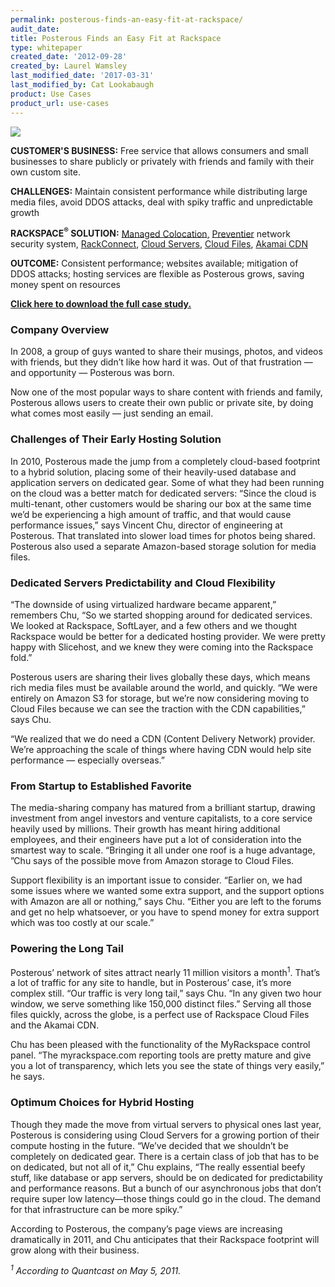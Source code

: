 ```yaml
---
permalink: posterous-finds-an-easy-fit-at-rackspace/
audit_date:
title: Posterous Finds an Easy Fit at Rackspace
type: whitepaper
created_date: '2012-09-28'
created_by: Laurel Wamsley
last_modified_date: '2017-03-31'
last_modified_by: Cat Lookabaugh
product: Use Cases
product_url: use-cases
---
```


<a href="https://posterous.com/">
   <img src="{% asset_path use-cases/posterous-finds-an-easy-fit-at-rackspace/posterouslogo.jpg %}" />
</a>


**CUSTOMER'S BUSINESS:** Free service that allows consumers and small
businesses to share publicly or privately with friends and family with
their own custom site.

**CHALLENGES:** Maintain consistent performance while distributing
large media files, avoid DDOS attacks, deal with spiky traffic and
unpredictable growth

**RACKSPACE<sup>&reg;</sup> SOLUTION:** [Managed
Colocation,](http://www.rackspace.com/managed_hosting/managed_colocation/index.php)
[Preventier](http://www.rackspace.com/managed_hosting/services/security/ddosmitigation.php)
network security system,
[RackConnect](http://www.rackspace.com/hosting_solutions/hybrid_hosting/),
[Cloud
Servers](http://www.rackspace.com/cloud/cloud_hosting_products/servers/),
[Cloud
Files](http://www.rackspace.com/cloud/cloud_hosting_products/files/),
[Akamai
CDN](http://www.rackspace.com/cloud/cloud_hosting_products/files/technology/)

**OUTCOME:** Consistent performance; websites available; mitigation of
DDOS attacks; hosting services are flexible as Posterous grows, saving
money spent on resources

**[Click here to download the full case
study.](http://c1776742.r42.cf0.rackcdn.com/downloads/pdfs/CaseStudy_Posterous.pdf)**

### Company Overview

In 2008, a group of guys wanted to share their musings, photos, and
videos with friends, but they didn’t like how hard it was. Out of that
frustration — and opportunity — Posterous was born.

Now one of the most popular ways to share content with friends and
family, Posterous allows users to create their own public or private
site, by doing what comes most easily — just sending an email.

### Challenges of Their Early Hosting Solution

In 2010, Posterous made the jump from a completely cloud-based
footprint to a hybrid solution, placing some of their heavily-used
database and application servers on dedicated gear. Some of what they
had been running on the cloud was a better match for dedicated servers:
“Since the cloud is multi-tenant, other customers would be sharing our
box at the same time we’d be experiencing a high amount of traffic, and
that would cause performance issues,” says Vincent Chu, director of
engineering at Posterous. That translated into slower load times for
photos being shared. Posterous also used a separate Amazon-based storage
solution for media files.

### Dedicated Servers Predictability and Cloud Flexibility

“The downside of using virtualized hardware became apparent,” remembers
Chu, “So we started shopping around for dedicated services. We looked at
Rackspace, SoftLayer, and a few others and we thought Rackspace would be
better for a dedicated hosting provider. We were pretty happy with
Slicehost, and we knew they were coming into the Rackspace fold.”

Posterous users are sharing their lives globally these days, which
means rich media files must be available around the world, and quickly.
“We were entirely on Amazon S3 for storage, but we’re now considering
moving to Cloud Files because we can see the traction with the CDN
capabilities,” says Chu.

“We realized that we do need a CDN (Content Delivery Network) provider.
We’re approaching the scale of things where having CDN would help site
performance — especially overseas.”

### From Startup to Established Favorite

The media-sharing company has matured from a brilliant startup, drawing
investment from angel investors and venture capitalists, to a core
service heavily used by millions. Their growth has meant hiring
additional employees, and their engineers have put a lot of
consideration into the smartest way to scale. “Bringing it all under one
roof is a huge advantage, ”Chu says of the possible move from Amazon
storage to Cloud Files.

Support flexibility is an important issue to consider. “Earlier on, we
had some issues where we wanted some extra support, and the support
options with Amazon are all or nothing,” says Chu. “Either you are left
to the forums and get no help whatsoever, or you have to spend money for
extra support which was too costly at our
scale.”

### Powering the Long Tail

Posterous’ network of sites attract nearly 11 million visitors a
month<sup>1</sup>. That’s a lot of traffic for any site to handle, but in
Posterous’ case, it’s more complex still. “Our traffic is very long
tail,” says Chu. “In any given two hour window, we serve something like
150,000 distinct files.” Serving all those files quickly, across the
globe, is a perfect use of Rackspace Cloud Files and the Akamai
CDN.

Chu has been pleased with the functionality of the MyRackspace control
panel. “The myrackspace.com reporting tools are pretty mature and give
you a lot of transparency, which lets you see the state of things very
easily,” he says.

### Optimum Choices for Hybrid Hosting

Though they made the move from virtual servers to physical ones last
year, Posterous is considering using Cloud Servers for a growing portion
of their compute hosting in the future. “We’ve decided that we shouldn’t
be completely on dedicated gear. There is a certain class of job that
has to be on dedicated, but not all of it,” Chu explains, “The really
essential beefy stuff, like database or app servers, should be on
dedicated for predictability and performance reasons. But a bunch of our
asynchronous jobs that don’t require super low latency—those things
could go in the cloud. The demand for that infrastructure can be more
spiky.”

According to Posterous, the company’s page views are increasing
dramatically in 2011, and Chu anticipates that their Rackspace footprint
will grow along with their business.

*<sup>1</sup> According to Quantcast on May 5, 2011.*
